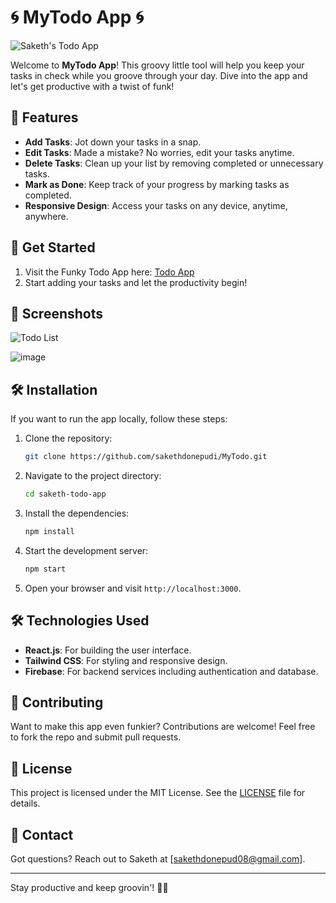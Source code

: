 # 🌀 MyTodo App 🌀

![Saketh's Todo App](https://sakethtodo.netlify.app/favicon.ico)

Welcome to **MyTodo App**! This groovy little tool will help you keep your tasks in check while you groove through your day. Dive into the app and let's get productive with a twist of funk!

## 🌟 Features

- **Add Tasks**: Jot down your tasks in a snap.
- **Edit Tasks**: Made a mistake? No worries, edit your tasks anytime.
- **Delete Tasks**: Clean up your list by removing completed or unnecessary tasks.
- **Mark as Done**: Keep track of your progress by marking tasks as completed.
- **Responsive Design**: Access your tasks on any device, anytime, anywhere.

## 🚀 Get Started

1. Visit the Funky Todo App here: [Todo App](https://sakethtodo.netlify.app/)
2. Start adding your tasks and let the productivity begin!

## 📸 Screenshots

![Todo List](https://github.com/sakethdonepudi/MyTodo/assets/94643857/78c00e41-d134-4297-ae80-428d92f61294)

![image](https://github.com/sakethdonepudi/MyTodo/assets/94643857/d44220f3-2390-4be6-8018-6b27b628ac45)

## 🛠️ Installation

If you want to run the app locally, follow these steps:

1. Clone the repository:
    ```bash
    git clone https://github.com/sakethdonepudi/MyTodo.git
    ```
2. Navigate to the project directory:
    ```bash
    cd saketh-todo-app
    ```
3. Install the dependencies:
    ```bash
    npm install
    ```
4. Start the development server:
    ```bash
    npm start
    ```
5. Open your browser and visit `http://localhost:3000`.

## 🛠️ Technologies Used

- **React.js**: For building the user interface.
- **Tailwind CSS**: For styling and responsive design.
- **Firebase**: For backend services including authentication and database.

## 🤝 Contributing

Want to make this app even funkier? Contributions are welcome! Feel free to fork the repo and submit pull requests.

## 📜 License

This project is licensed under the MIT License. See the [LICENSE](./LICENSE) file for details.

## 💬 Contact

Got questions? Reach out to Saketh at [sakethdonepud08@gmail.com].

---

Stay productive and keep groovin'! 💃🕺
